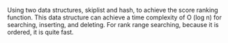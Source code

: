 Using two data structures, skiplist and hash, to achieve the score ranking function. This data structure can achieve a time complexity of O (log n) for searching, inserting, and deleting. For rank range searching, because it is ordered, it is quite fast.
